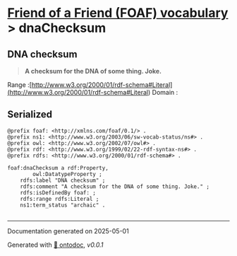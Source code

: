 # [Friend of a Friend (FOAF) vocabulary](../homepage.md) > dnaChecksum

## DNA checksum

> **A checksum for the DNA of some thing. Joke.**

Range :[http://www.w3.org/2000/01/rdf-schema#Literal](<http://www.w3.org/2000/01/rdf-schema#Literal>)
Domain :

## Serialized

```ttl
@prefix foaf: <http://xmlns.com/foaf/0.1/> .
@prefix ns1: <http://www.w3.org/2003/06/sw-vocab-status/ns#> .
@prefix owl: <http://www.w3.org/2002/07/owl#> .
@prefix rdf: <http://www.w3.org/1999/02/22-rdf-syntax-ns#> .
@prefix rdfs: <http://www.w3.org/2000/01/rdf-schema#> .

foaf:dnaChecksum a rdf:Property,
        owl:DatatypeProperty ;
    rdfs:label "DNA checksum" ;
    rdfs:comment "A checksum for the DNA of some thing. Joke." ;
    rdfs:isDefinedBy foaf: ;
    rdfs:range rdfs:Literal ;
    ns1:term_status "archaic" .


```

---

Documentation generated on 2025-05-01

Generated with [📑 ontodoc](https://github.com/StephaneBranly/ontodoc), *v0.0.1*